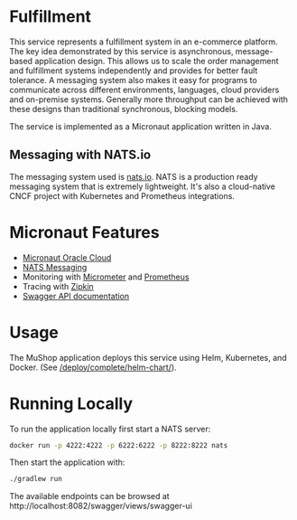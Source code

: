 # Fulfillment

This service represents a fulfillment system in an e-commerce platform. The key idea demonstrated by this service is asynchronous, message-based application design. This allows us to scale the order management and fulfillment systems independently and provides for better fault tolerance. A messaging system also makes it easy for programs to communicate across different environments, languages, cloud providers and on-premise systems. Generally more throughput can be achieved with these designs than traditional synchronous, blocking models.

The service is implemented as a Micronaut application written in Java.

## Messaging with NATS.io

The messaging system used is [nats.io](https://nats.io). NATS is a production ready messaging system that is extremely lightweight. It's also a cloud-native CNCF project with Kubernetes and Prometheus integrations.

# Micronaut Features

* [Micronaut Oracle Cloud](https://micronaut-projects.github.io/micronaut-oracle-cloud/latest/guide/)
* [NATS Messaging](https://micronaut-projects.github.io/micronaut-nats/latest/guide/)
* Monitoring with [Micrometer](https://micrometer.io/) and [Prometheus](https://prometheus.io/)
* Tracing with [Zipkin](https://zipkin.io/)
* [Swagger API documentation](https://micronaut-projects.github.io/micronaut-openapi/latest/guide/)

# Usage

The MuShop application deploys this service using Helm, Kubernetes, and Docker. (See
[/deploy/complete/helm-chart/](https://github.com/pgressa/oraclecloud-cloudnative/tree/master/deploy/complete/helm-chart)).

# Running Locally

To run the application locally first start a NATS server:

```bash
docker run -p 4222:4222 -p 6222:6222 -p 8222:8222 nats
```

Then start the application with:

```bash
./gradlew run
```

The available endpoints can be browsed at http://localhost:8082/swagger/views/swagger-ui

